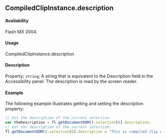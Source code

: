 ## CompiledClipInstance.description

#### Availability

Flash MX 2004.

#### Usage

CompiledClipInstance.description

#### Description

Property; `string`; A string that is equivalent to the Description field in the Accessibility panel. The description is read by the screen reader.

#### Example

The following example illustrates getting and setting the description property:

```javascript
// Get the description of the current selection.
var theDescription = fl.getDocumentDOM().selection[0].description;
// Set the description of the current selection.
fl.getDocumentDOM().selection[0].description = "This is compiled clip number 1";
```
